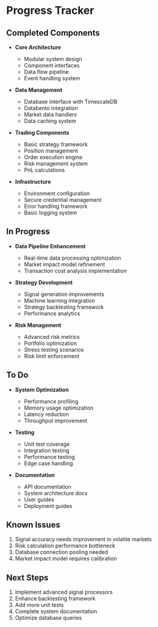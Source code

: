 # Progress Tracker

## Completed Components
- **Core Architecture**
  - Modular system design
  - Component interfaces
  - Data flow pipeline
  - Event handling system

- **Data Management**
  - Database interface with TimescaleDB
  - Databento integration
  - Market data handlers
  - Data caching system

- **Trading Components**
  - Basic strategy framework
  - Position management
  - Order execution engine
  - Risk management system
  - PnL calculations

- **Infrastructure**
  - Environment configuration
  - Secure credential management
  - Error handling framework
  - Basic logging system

## In Progress
- **Data Pipeline Enhancement**
  - Real-time data processing optimization
  - Market impact model refinement
  - Transaction cost analysis implementation

- **Strategy Development**
  - Signal generation improvements
  - Machine learning integration
  - Strategy backtesting framework
  - Performance analytics

- **Risk Management**
  - Advanced risk metrics
  - Portfolio optimization
  - Stress testing scenarios
  - Risk limit enforcement

## To Do
- **System Optimization**
  - Performance profiling
  - Memory usage optimization
  - Latency reduction
  - Throughput improvement

- **Testing**
  - Unit test coverage
  - Integration testing
  - Performance testing
  - Edge case handling

- **Documentation**
  - API documentation
  - System architecture docs
  - User guides
  - Deployment guides

## Known Issues
1. Signal accuracy needs improvement in volatile markets
2. Risk calculation performance bottleneck
3. Database connection pooling needed
4. Market impact model requires calibration

## Next Steps
1. Implement advanced signal processors
2. Enhance backtesting framework
3. Add more unit tests
4. Complete system documentation
5. Optimize database queries 